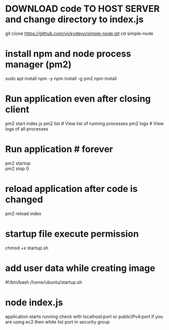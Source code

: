 # DOWNLOAD code TO HOST SERVER and change directory to index.js
 git clone https://github.com/vickydevo/simple-node.git
 cd simple-node
# install npm and node process manager (pm2)
sudo apt install npm -y
npm install -g pm2
npm install
# Run application even after closing client
pm2 start index.js
pm2 list         # View list of running processes
pm2 logs         # View logs of all processes
# Run application  # forever
pm2 startup  
pm2 stop 0
# reload application after code is changed
pm2 reload index
# startup file execute permission
chmod +x startup.sh
# add user data while creating image
#!/bin/bash
/home/ubuntu/startup.sh
# node index.js
application starts running check with localhost:port or publicIPv4:port
if you are using ec2 then white list port in security group